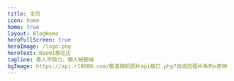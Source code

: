 ```yaml
---
title: 主页
icon: home
home: true
layout: BlogHome
heroFullScreen: true
heroImage: /logo.png
heroText: Naomi樱花庄
tagline: 愚人不努力，懒人盼巅峰
bgImage: https://api.r10086.com/樱道随机图片api接口.php?自适应图片系列=原神
---
```

